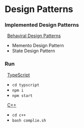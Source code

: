 # Design Patterns

### Implemented Design Patterns

&nbsp; <u>Behaviral Design Patterns</u>
- Memento Design Pattern
- State Design Pattern

### Run

&nbsp; <u>TypeScript</u>
- `cd typscript`
- `npm i `
- `npm start`

&nbsp; <u>C++</u>
- `cd c++`
- `bash complie.sh`